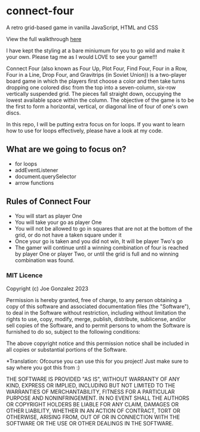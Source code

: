 # connect-four
A retro grid-based game in vanilla JavaScript, HTML and CSS

View the full walkthrough [here]() 

I have kept the styling at a bare miniumum for you to go wild and make it your own. Please tag me as I would LOVE to see your game!!!

Connect Four (also known as Four Up, Plot Four, Find Four, Four in a Row, Four in a Line, Drop Four, and Gravitrips (in Soviet Union)) is a two-player board game in which the players first choose a color and then take turns dropping one colored disc from the top into a seven-column, six-row vertically suspended grid. The pieces fall straight down, occupying the lowest available space within the column. The objective of the game is to be the first to form a horizontal, vertical, or diagonal line of four of one's own discs.

In this repo, I will be putting extra focus on for loops. If you want to learn how to use for loops effectively, please have a look at my code.

## What are we going to focus on?
* for loops
* addEventListener
* document.querySelector
* arrow functions

## Rules of Connect Four
* You will start as player One
* You will take your go as player One
* You will not be allowed to go in squares that are not at the bottom of the grid, or do not have a taken square under it
* Once your go is taken and you did not win, It will be player Two's go
* The gamer will continue until a winning combination of four is reached by player One or player Two, or until the grid is full and no winning combination was found.


### MIT Licence

Copyright (c) Joe Gonzalez 2023

Permission is hereby granted, free of charge, to any person obtaining a copy of this software and associated documentation files (the "Software"), to deal in the Software without restriction, including without limitation the rights to use, copy, modify, merge, publish, distribute, sublicense, and/or sell copies of the Software, and to permit persons to whom the Software is furnished to do so, subject to the following conditions:

The above copyright notice and this permission notice shall be included in all copies or substantial portions of the Software.

*Translation: Ofcourse you can use this for you project! Just make sure to say where you got this from :)

THE SOFTWARE IS PROVIDED "AS IS", WITHOUT WARRANTY OF ANY KIND, EXPRESS OR IMPLIED, INCLUDING BUT NOT LIMITED TO THE WARRANTIES OF MERCHANTABILITY, FITNESS FOR A PARTICULAR PURPOSE AND NONINFRINGEMENT. IN NO EVENT SHALL THE AUTHORS OR COPYRIGHT HOLDERS BE LIABLE FOR ANY CLAIM, DAMAGES OR OTHER LIABILITY, WHETHER IN AN ACTION OF CONTRACT, TORT OR OTHERWISE, ARISING FROM, OUT OF OR IN CONNECTION WITH THE SOFTWARE OR THE USE OR OTHER DEALINGS IN THE SOFTWARE.
